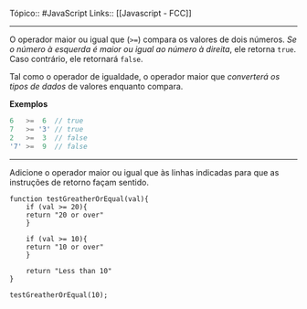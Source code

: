 Tópico:: #JavaScript 
Links:: [[Javascript - FCC]]

---

O operador maior ou igual que (`>=`) compara os valores de dois números. *Se o número à esquerda é maior ou igual ao número à direita*, ele retorna `true`. Caso contrário, ele retornará `false`.

Tal como o operador de igualdade, o operador maior que *converterá os tipos de dados* de valores enquanto compara.

**Exemplos**

```js
6   >=  6  // true
7   >= '3' // true
2   >=  3  // false
'7' >=  9  // false
```

---

Adicione o operador maior ou igual que às linhas indicadas para que as instruções de retorno façam sentido.

```JS
function testGreatherOrEqual(val){
	if (val >= 20){
	return "20 or over"
	}
	
	if (val >= 10){
	return "10 or over"
	}
	
	return "Less than 10"
}

testGreatherOrEqual(10);
```